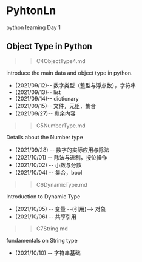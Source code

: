 # PyhtonLn

python learning Day 1

## Object Type in Python

>> C4ObjectType4.md

introduce the main data and object type in python.

* (2021/09/12)-- 数字类型（整型与浮点数），字符串
* (2021/09/13)-- list
* (2021/09/14)-- dictionary
* (2021/09/15)-- 文件，元组，集合
* (2021/09/27)-- 剩余内容

>> C5NumberType.md

Details about the Number type

* (2021/09/28) -- 数字的实际应用与除法
* (2021/10/01) -- 除法与进制，按位操作
* (2021/10/02) -- 小数与分数
* (2021/10/04) -- 集合，bool

>> C6DynamicType.md

Introduction to Dynamic Type

* (2021/10/05) -- 变量 --(引用)--> 对象
* (2021/10/06) -- 共享引用

>> C7String.md

fundamentals on String type

* (2021/10/10) -- 字符串基础